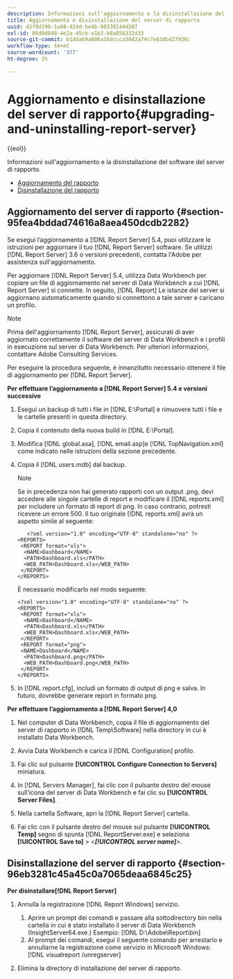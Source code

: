 ```yaml
---
description: Informazioni sull'aggiornamento e la disinstallazione del software del server di rapporto.
title: Aggiornamento e disinstallazione del server di rapporto
uuid: 42f0d190-1a88-424d-be4b-90338144d287
exl-id: 86d0d848-4e2a-45cb-a1b3-b8a856332d33
source-git-commit: b1dda69a606a16dccca30d2a74c7e63dbd27936c
workflow-type: tm+mt
source-wordcount: '377'
ht-degree: 2%

---
```


# Aggiornamento e disinstallazione del server di rapporto{#upgrading-and-uninstalling-report-server}

{{eol}}

Informazioni sull&#39;aggiornamento e la disinstallazione del software del server di rapporto.

* [Aggiornamento del rapporto](../../../home/c-rpt-oview/c-inst-rpt/c-upgrade-uninstall-rpt.md#section-95fea4bddad74616a8aea450dcdb2282)
* [Disinstallazione del rapporto](../../../home/c-rpt-oview/c-inst-rpt/c-upgrade-uninstall-rpt.md#section-96eb3281c45a45c0a7065deaa6845c25)

## Aggiornamento del server di rapporto {#section-95fea4bddad74616a8aea450dcdb2282}

Se esegui l’aggiornamento a [!DNL Report Server] 5.4, puoi utilizzare le istruzioni per aggiornare il tuo [!DNL Report Server] software. Se utilizzi [!DNL Report Server] 3.6 o versioni precedenti, contatta l&#39;Adobe per assistenza sull&#39;aggiornamento.

Per aggiornare [!DNL Report Server] 5.4, utilizza Data Workbench per copiare un file di aggiornamento nel server di Data Workbench a cui [!DNL Report Server] si connette. In seguito, [!DNL Report] Le istanze del server si aggiornano automaticamente quando si connettono a tale server e caricano un profilo.

>[!NOTE]
>
>Prima dell&#39;aggiornamento [!DNL Report Server], assicurati di aver aggiornato correttamente il software del server di Data Workbench e i profili in esecuzione sul server di Data Workbench. Per ulteriori informazioni, contattare Adobe Consulting Services.

Per eseguire la procedura seguente, è innanzitutto necessario ottenere il file di aggiornamento per [!DNL Report Server].

**Per effettuare l’aggiornamento a [!DNL Report Server] 5.4 e versioni successive**

1. Esegui un backup di tutti i file in [!DNL E:\Portal] e rimuovere tutti i file e le cartelle presenti in questa directory.
1. Copia il contenuto della nuova build in [!DNL E:\Portal].
1. Modifica [!DNL global.asa], [!DNL email.asp]e [!DNL TopNavigation.xml] come indicato nelle istruzioni della sezione precedente.

1. Copia il [!DNL users.mdb] dal backup.

   >[!NOTE]
   >
   >Se in precedenza non hai generato rapporti con un output .png, devi accedere alle singole cartelle di report e modificare il [!DNL reports.xml] per includere un formato di report di png. In caso contrario, potresti ricevere un errore 500. Il tuo originale [!DNL reports.xml] avrà un aspetto simile al seguente:

   ```
      <?xml version="1.0" encoding="UTF-8" standalone="no" ?>
   <REPORTS>
    <REPORT format="xls">
     <NAME>Dashboard</NAME>
     <PATH>Dashboard.xls</PATH>
     <WEB_PATH>Dashboard.xls</WEB_PATH>
    </REPORT>
   </REPORTS>
   ```

   È necessario modificarlo nel modo seguente:

   ```
   <?xml version="1.0" encoding="UTF-8" standalone="no" ?>
   <REPORTS>
    <REPORT format="xls">
     <NAME>Dashboard</NAME>
     <PATH>Dashboard.xls</PATH>
     <WEB_PATH>Dashboard.xls</WEB_PATH>
    </REPORT>
    <REPORT format="png">
    <NAME>Dashboard</NAME>
     <PATH>Dashboard.png</PATH>
     <WEB_PATH>Dashboard.png</WEB_PATH>
    </REPORT>
   </REPORTS>
   ```

1. In [!DNL report.cfg], includi un formato di output di png e salva. In futuro, dovrebbe generare report in formato png.

**Per effettuare l’aggiornamento a [!DNL Report Server] 4,0**

1. Nel computer di Data Workbench, copia il file di aggiornamento del server di rapporto in [!DNL Temp\Software] nella directory in cui è installato Data Workbench.
1. Avvia Data Workbench e carica il [!DNL Configuration] profilo.
1. Fai clic sul pulsante **[!UICONTROL Configure Connection to Servers]** miniatura.
1. In [!DNL Servers Manager], fai clic con il pulsante destro del mouse sull’icona del server di Data Workbench e fai clic su **[!UICONTROL Server Files]**.

1. Nella cartella Software, apri la [!DNL Report Server] cartella.
1. Fai clic con il pulsante destro del mouse sul pulsante **[!UICONTROL Temp]** segno di spunta [!DNL ReportServer.exe] e seleziona **[!UICONTROL Save to]** > *&lt;**[!UICONTROL server name]**>*.

## Disinstallazione del server di rapporto {#section-96eb3281c45a45c0a7065deaa6845c25}

**Per disinstallare[!DNL Report Server]**

1. Annulla la registrazione [!DNL Report Windows] servizio.

   1. Aprire un prompt dei comandi e passare alla sottodirectory bin nella cartella in cui è stato installato il server di Data Workbench (InsightServer64.exe.) Esempio: [!DNL D:\Adobe\Report\bin]
   1. Al prompt dei comandi, esegui il seguente comando per arrestarlo e annullarne la registrazione come servizio in Microsoft Windows: [!DNL visualreport /unregserver]

1. Elimina la directory di installazione del server di rapporto.

